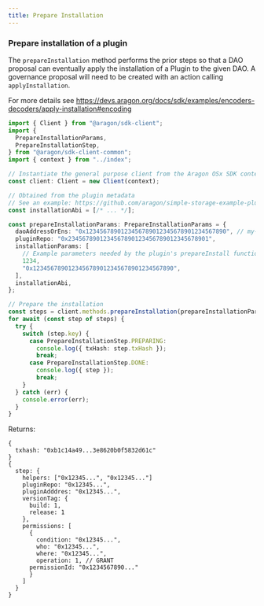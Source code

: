 ```yaml
---
title: Prepare Installation
---
```

### Prepare installation of a plugin

The `prepareInstallation` method performs the prior steps so that a DAO proposal can eventually apply the installation of a Plugin to the given DAO.
A governance proposal will need to be created with an action calling `applyInstallation`.

For more details see https://devs.aragon.org/docs/sdk/examples/encoders-decoders/apply-installation#encoding

```ts
import { Client } from "@aragon/sdk-client";
import {
  PrepareInstallationParams,
  PrepareInstallationStep,
} from "@aragon/sdk-client-common";
import { context } from "../index";

// Instantiate the general purpose client from the Aragon OSx SDK context.
const client: Client = new Client(context);

// Obtained from the plugin metadata
// See an example: https://github.com/aragon/simple-storage-example-plugin/blob/main/contracts/release1/build3/build-metadata-R1B3.json#L7-L20
const installationAbi = [/* ... */];

const prepareInstallationParams: PrepareInstallationParams = {
  daoAddressOrEns: "0x1234567890123456789012345678901234567890", // my-dao.dao.eth
  pluginRepo: "0x2345678901234567890123456789012345678901",
  installationParams: [
    // Example parameters needed by the plugin's prepareInstall function
    1234,
    "0x1234567890123456789012345678901234567890",
  ],
  installationAbi,
};

// Prepare the installation
const steps = client.methods.prepareInstallation(prepareInstallationParams);
for await (const step of steps) {
  try {
    switch (step.key) {
      case PrepareInstallationStep.PREPARING:
        console.log({ txHash: step.txHash });
        break;
      case PrepareInstallationStep.DONE:
        console.log({ step });
        break;
    }
  } catch (err) {
    console.error(err);
  }
}
```


Returns:
```tsx
{
  txhash: "0xb1c14a49...3e8620b0f5832d61c"
}
{
  step: {
    helpers: ["0x12345...", "0x12345..."]
    pluginRepo: "0x12345...",
    pluginAdddres: "0x12345...",
    versionTag: {
      build: 1,
      release: 1
    },
    permissions: [
      {
        condition: "0x12345...",
        who: "0x12345...",
        where: "0x12345...",
        operation: 1, // GRANT
      permissionId: "0x1234567890..."
      }
    ]
  }
}
```